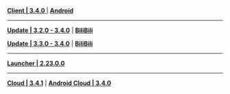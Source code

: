 **[Client | 3.4.0 ](https://autopatchcn.yuanshen.com/client_app/download/pc_zip/20230109134623_pLhUB4LFubdudxQa/YuanShen_3.4.0.zip)** | **[Android](https://autopatchcn.yuanshen.com/client_app/download/Android/20230109151120_vmaeMAkG2koYOJDo/mihoyo/yuanshen_3.4.0.apk)**

---

**[Update | 3.2.0 - 3.4.0](https://autopatchcn.yuanshen.com/client_app/update/hk4e_cn/18/game_3.2.0_3.4.0_hdiff_tSlT9q25dMCs4iR1.zip)** | **[BiliBili](https://autopatchcn.yuanshen.com/client_app/update/hk4e_cn/17/game_3.2.0_3.4.0_hdiff_uKqMQfHrojyPxA8z.zip)**

**[Update | 3.3.0 - 3.4.0](https://autopatchcn.yuanshen.com/client_app/update/hk4e_cn/18/game_3.3.0_3.4.0_hdiff_DaEKFYMVbz81ef7L.zip)** | **[BiliBili](https://autopatchcn.yuanshen.com/client_app/update/hk4e_cn/17/game_3.3.0_3.4.0_hdiff_qkpra7Z1Wxh42A8U.zip)**

---

**[Launcher | 2.23.0.0](https://autopatchcn.yuanshen.com/client_app/update/hk4e_cn/18/update_20230106111037_c378a88cwJr4ZvCN.zip)**

---

**[Cloud | 3.4.1](https://autopatchcn.yuanshen.com/client_app/download/cloudgame/pc/20230118174236_kohSfaxh6uakAfBZ/mihoyo/yscloud_3.4.1.exe)** | **[Android Cloud | 3.4.0](https://autopatchcn.yuanshen.com/client_app/download/cloudgame/android/20230109120301_Kb2Aer13nsADhPUr/mihoyo/yscloud_3.4.0.apk)**
